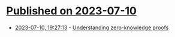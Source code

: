 # [Published on 2023-07-10](index.md)

* [2023-07-10, 19:27:13](https://lobste.rs/s/lsesfs/understanding_zero_knowledge_proofs) - [Understanding zero-knowledge proofs](https://avestura.dev/blog/zero-knowledge-proofs)
